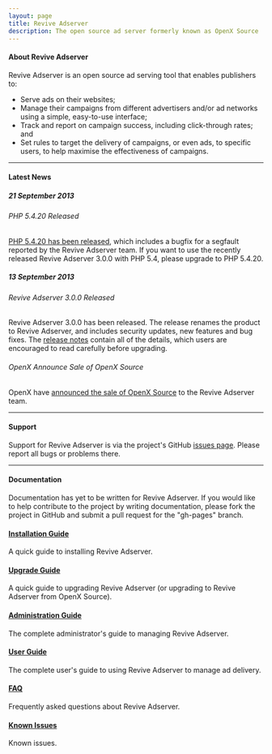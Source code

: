 ```yaml
---
layout: page
title: Revive Adserver
description: The open source ad server formerly known as OpenX Source
---
```


#### About Revive Adserver

Revive Adserver is an open source ad serving tool that enables publishers to:

* Serve ads on their websites;
* Manage their campaigns from different advertisers and/or ad networks
  using a simple, easy-to-use interface;
* Track and report on campaign success, including click-through rates; and
* Set rules to target the delivery of campaigns, or even ads, to specific
  users, to help maximise the effectiveness of campaigns.

* * *

#### Latest News

##### 21 September 2013

###### PHP 5.4.20 Released

[PHP 5.4.20 has been released](http://www.php.net/releases/5_4_20.php),
which includes a bugfix for a segfault reported by the Revive Adserver team. If
you want to use the recently released Revive Adserver 3.0.0 with PHP 5.4, please
upgrade to PHP 5.4.20.

##### 13 September 2013

###### Revive Adserver 3.0.0 Released

Revive Adserver 3.0.0 has been released. The release renames the product to
Revive Adserver, and includes security updates, new features and bug fixes. The
[release notes](https://github.com/revive-adserver/revive-adserver/blob/v3.0.0/RELEASE_NOTES.txt)
contain all of the details, which users are encouraged to read carefully before
upgrading.

###### OpenX Announce Sale of OpenX Source

OpenX have
[announced the sale of OpenX Source](http://openx.com/press-releases/openx-sells-open-source-ad-serving-product/)
to the Revive Adserver team.

* * *

#### Support

Support for Revive Adserver is via the project's GitHub
[issues page](https://github.com/revive-adserver/revive-adserver/issues?state=open).
Please report all bugs or problems there.

* * *

#### Documentation

Documentation has yet to be written for Revive Adserver. If you would like to
help contribute to the project by writing documentation, please fork the project
in GitHub and submit a pull request for the "gh-pages" branch.

#### [Installation Guide](/docs/install "Installation Guide")

A quick guide to installing Revive Adserver.

#### [Upgrade Guide](/docs/upgrade "Upgrade Guide")

A quick guide to upgrading Revive Adserver (or upgrading to Revive Adserver from OpenX Source).

#### [Administration Guide](/docs/admin "Administration Guide")

The complete administrator's guide to managing Revive Adserver.

#### [User Guide](/docs/user "User Guide")

The complete user's guide to using Revive Adserver to manage ad delivery.

#### [FAQ](/docs/faq "FAQ")

Frequently asked questions about Revive Adserver.

#### [Known Issues](/docs/issues "Known Issues")

Known issues.